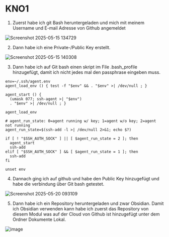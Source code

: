# KNO1

1. Zuerst habe ich git Bash heruntergeladen und mich mit meinem Username und E-mail Adresse von Github angemeldet

![Screenshot 2025-05-15 134729](https://github.com/user-attachments/assets/0ca32d9f-0bed-4b1f-b67b-1a8e85e9b925)

2. Dann habe ich eine Private-/Public Key erstellt.

![Screenshot 2025-05-15 140308](https://github.com/user-attachments/assets/2ddfbf67-6a90-4638-ba8d-e87c3cb40b43)


3. Dann habe ich auf Git bash einen skript im File .bash_profile hinzugefügt, damit ich nicht jedes mal den passphrase eingeben muss.

```
env=~/.ssh/agent.env
agent_load_env () { test -f "$env" && . "$env" >| /dev/null ; }

agent_start () {
  (umask 077; ssh-agent >| "$env")
  . "$env" >| /dev/null ; }

agent_load_env

# agent_run_state: 0=agent running w/ key; 1=agent w/o key; 2=agent not running
agent_run_state=$(ssh-add -l >| /dev/null 2>&1; echo $?)

if [ ! "$SSH_AUTH_SOCK" ] || [ $agent_run_state = 2 ]; then
  agent_start
  ssh-add
elif [ "$SSH_AUTH_SOCK" ] && [ $agent_run_state = 1 ]; then
  ssh-add
fi

unset env

```



4. Dannach ging ich auf github und habe den Public Key hinzugefügt und habe die verbindung über Git bash getestet.

![Screenshot 2025-05-20 093109](https://github.com/user-attachments/assets/462d22a7-2b99-4c05-a586-c5cd5b17039f)

5.  Dann habe ich ein Repository heruntergeladen und zwar Obsidian. Damit ich Obsidian verwenden kann habe ich zuerst das Repository von diesem Modul was auf der Cloud von Github ist hinzugefügt unter dem Ordner Dokumente Lokal.

![image](https://github.com/user-attachments/assets/47ebd22e-7b83-4ed2-9a63-deb15a6d1bef)




